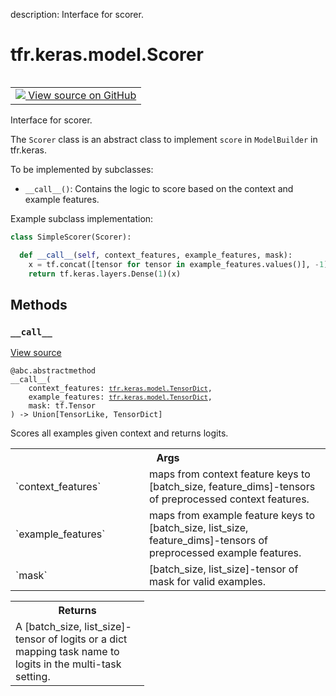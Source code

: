 description: Interface for scorer.

<div itemscope itemtype="http://developers.google.com/ReferenceObject">
<meta itemprop="name" content="tfr.keras.model.Scorer" />
<meta itemprop="path" content="Stable" />
<meta itemprop="property" content="__call__"/>
</div>

# tfr.keras.model.Scorer

<!-- Insert buttons and diff -->

<table class="tfo-notebook-buttons tfo-api nocontent" align="left">
<td>
  <a target="_blank" href="https://github.com/tensorflow/ranking/tree/master/tensorflow_ranking/python/keras/model.py#L655-L697">
    <img src="https://www.tensorflow.org/images/GitHub-Mark-32px.png" />
    View source on GitHub
  </a>
</td>
</table>

Interface for scorer.

<!-- Placeholder for "Used in" -->

The `Scorer` class is an abstract class to implement `score` in `ModelBuilder`
in tfr.keras.

To be implemented by subclasses:

*   `__call__()`: Contains the logic to score based on the context and example
    features.

Example subclass implementation:

```python
class SimpleScorer(Scorer):

  def __call__(self, context_features, example_features, mask):
    x = tf.concat([tensor for tensor in example_features.values()], -1)
    return tf.keras.layers.Dense(1)(x)
```

## Methods

<h3 id="__call__"><code>__call__</code></h3>

<a target="_blank" href="https://github.com/tensorflow/ranking/tree/master/tensorflow_ranking/python/keras/model.py#L677-L697">View
source</a>

<pre class="devsite-click-to-copy prettyprint lang-py tfo-signature-link">
<code>@abc.abstractmethod</code>
<code>__call__(
    context_features: <a href="../../../tfr/keras/model/TensorDict.md"><code>tfr.keras.model.TensorDict</code></a>,
    example_features: <a href="../../../tfr/keras/model/TensorDict.md"><code>tfr.keras.model.TensorDict</code></a>,
    mask: tf.Tensor
) -> Union[TensorLike, TensorDict]
</code></pre>

Scores all examples given context and returns logits.

<!-- Tabular view -->
 <table class="responsive fixed orange">
<colgroup><col width="214px"><col></colgroup>
<tr><th colspan="2">Args</th></tr>

<tr>
<td>
`context_features`
</td>
<td>
maps from context feature keys to [batch_size,
feature_dims]-tensors of preprocessed context features.
</td>
</tr><tr>
<td>
`example_features`
</td>
<td>
maps from example feature keys to [batch_size,
list_size, feature_dims]-tensors of preprocessed example features.
</td>
</tr><tr>
<td>
`mask`
</td>
<td>
[batch_size, list_size]-tensor of mask for valid examples.
</td>
</tr>
</table>

<!-- Tabular view -->
 <table class="responsive fixed orange">
<colgroup><col width="214px"><col></colgroup>
<tr><th colspan="2">Returns</th></tr>
<tr class="alt">
<td colspan="2">
A [batch_size, list_size]-tensor of logits or a dict mapping task name to
logits in the multi-task setting.
</td>
</tr>

</table>
